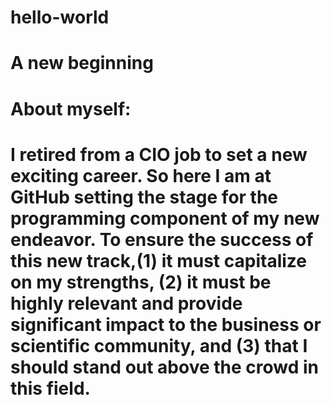 # hello-world
# A new beginning
# About myself:
# I retired from a CIO job to set a new exciting career.  So here I am at GitHub setting the stage for the programming component of my new endeavor. To ensure the success of this new track,(1) it must capitalize on my strengths, (2) it must be highly relevant and provide significant impact to the business or scientific community, and (3) that I should stand out above the crowd in this field.
